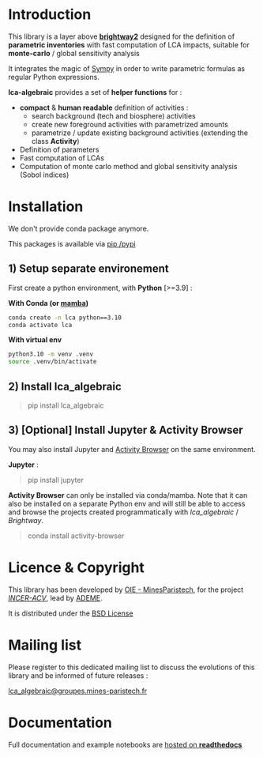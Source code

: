 # Introduction

This library is a layer above [**brightway2**](https://brightway.dev/) designed for the definition of **parametric inventories** 
with fast computation of LCA impacts, suitable for **monte-carlo** / global sensitivity analysis 

It integrates the magic of [Sympy](https://www.sympy.org/en/index.html) in order to write parametric formulas as regular Python expressions.

**lca-algebraic** provides a set of **helper functions** for : 
* **compact** & **human readable** definition of activities :  
    * search background (tech and biosphere) activities 
    * create new foreground activities with parametrized amounts
    * parametrize / update existing background activities (extending the class **Activity**)
* Definition of parameters
* Fast computation of LCAs
* Computation of monte carlo method and global sensitivity analysis (Sobol indices) 

# Installation

We don't provide conda package anymore.

This packages is available via [pip /pypi](https://pypi.org/project/lca-algebraic/)

## 1) Setup separate environement

First create a python environment, with **Python** [>=3.9] :

**With Conda (or [mamba](https://mamba.readthedocs.io/en/latest/index.html))**

```bash
conda create -n lca python==3.10
conda activate lca
```

**With virtual env**

```bash
python3.10 -m venv .venv
source .venv/bin/activate
```

## 2) Install lca_algebraic

> pip install lca_algebraic 

## 3) [Optional] Install Jupyter & Activity Browser 

You may also install Jupyter and [Activity Browser](https://github.com/LCA-ActivityBrowser/activity-browser) on the same 
environment.

**Jupyter** :
> pip  install jupyter

**Activity Browser** can only be installed via conda/mamba. Note that it can also be installed on a separate Python env and will 
still be able to access and browse the projects created programmatically with *lca_algebraic* / *Brightway*.  
> conda install activity-browser


# Licence & Copyright

This library has been developed by [OIE - MinesParistech](http://www.oie.mines-paristech.fr), for the project [*INCER-ACV*](https://librairie.ademe.fr/energies-renouvelables-reseaux-et-stockage/4448-incer-acv.html), 
lead by [ADEME](https://www.ademe.fr/). 

It is distributed under the [BSD License](./LICENSE)

# Mailing list

Please register to this dedicated mailing list to discuss the evolutions of this library and be informed of future releases :

[lca_algebraic@groupes.mines-paristech.fr](https://groupes.minesparis.psl.eu/wws/subscribe/lca_algebraic)


# Documentation

Full documentation and example notebooks are [hosted on **readthedocs**](https://lca-algebraic.readthedocs.io/)